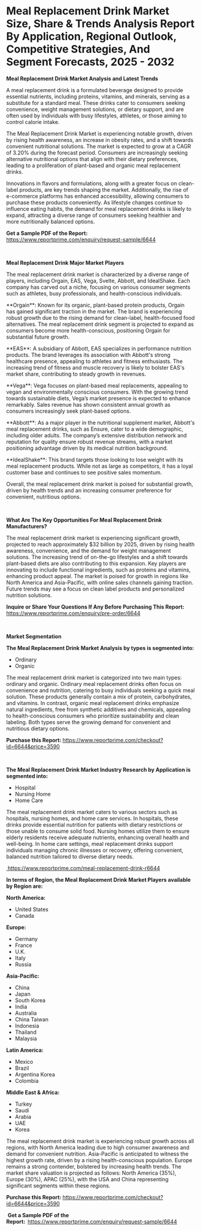 <p><h1>Meal Replacement Drink Market Size, Share & Trends Analysis Report By Application, Regional Outlook, Competitive Strategies, And Segment Forecasts, 2025 - 2032</h1></p><p><strong>Meal Replacement Drink Market Analysis and Latest Trends</strong></p>
<p><p>A meal replacement drink is a formulated beverage designed to provide essential nutrients, including proteins, vitamins, and minerals, serving as a substitute for a standard meal. These drinks cater to consumers seeking convenience, weight management solutions, or dietary support, and are often used by individuals with busy lifestyles, athletes, or those aiming to control calorie intake.</p><p>The Meal Replacement Drink Market is experiencing notable growth, driven by rising health awareness, an increase in obesity rates, and a shift towards convenient nutritional solutions. The market is expected to grow at a CAGR of 3.20% during the forecast period. Consumers are increasingly seeking alternative nutritional options that align with their dietary preferences, leading to a proliferation of plant-based and organic meal replacement drinks.</p><p>Innovations in flavors and formulations, along with a greater focus on clean-label products, are key trends shaping the market. Additionally, the rise of e-commerce platforms has enhanced accessibility, allowing consumers to purchase these products conveniently. As lifestyle changes continue to influence eating habits, the demand for meal replacement drinks is likely to expand, attracting a diverse range of consumers seeking healthier and more nutritionally balanced options.</p></p>
<p><strong>Get a Sample PDF of the Report:&nbsp;</strong> <a href="https://www.reportprime.com/enquiry/request-sample/6644?utm_campaign=4558&utm_medium=2&utm_source=Github&utm_content=ia&utm_term=16052025&utm_id=meal-replacement-drink">https://www.reportprime.com/enquiry/request-sample/6644</a></p>
<p>&nbsp;</p>
<p><strong>Meal Replacement Drink Major Market Players</strong></p>
<p><p>The meal replacement drink market is characterized by a diverse range of players, including Orgain, EAS, Vega, Svelte, Abbott, and IdealShake. Each company has carved out a niche, focusing on various consumer segments such as athletes, busy professionals, and health-conscious individuals.</p><p>**Orgain**: Known for its organic, plant-based protein products, Orgain has gained significant traction in the market. The brand is experiencing robust growth due to the rising demand for clean-label, health-focused food alternatives. The meal replacement drink segment is projected to expand as consumers become more health-conscious, positioning Orgain for substantial future growth.</p><p>**EAS**: A subsidiary of Abbott, EAS specializes in performance nutrition products. The brand leverages its association with Abbott's strong healthcare presence, appealing to athletes and fitness enthusiasts. The increasing trend of fitness and muscle recovery is likely to bolster EAS's market share, contributing to steady growth in revenues.</p><p>**Vega**: Vega focuses on plant-based meal replacements, appealing to vegan and environmentally conscious consumers. With the growing trend towards sustainable diets, Vega’s market presence is expected to enhance remarkably. Sales revenue has shown consistent annual growth as consumers increasingly seek plant-based options.</p><p>**Abbott**: As a major player in the nutritional supplement market, Abbott's meal replacement drinks, such as Ensure, cater to a wide demographic, including older adults. The company’s extensive distribution network and reputation for quality ensure robust revenue streams, with a market positioning advantage driven by its medical nutrition background.</p><p>**IdealShake**: This brand targets those looking to lose weight with its meal replacement products. While not as large as competitors, it has a loyal customer base and continues to see positive sales momentum.</p><p>Overall, the meal replacement drink market is poised for substantial growth, driven by health trends and an increasing consumer preference for convenient, nutritious options.</p></p>
<p>&nbsp;</p>
<p><strong>What Are The Key Opportunities For Meal Replacement Drink Manufacturers?</strong></p>
<p><p>The meal replacement drink market is experiencing significant growth, projected to reach approximately $32 billion by 2025, driven by rising health awareness, convenience, and the demand for weight management solutions. The increasing trend of on-the-go lifestyles and a shift towards plant-based diets are also contributing to this expansion. Key players are innovating to include functional ingredients, such as proteins and vitamins, enhancing product appeal. The market is poised for growth in regions like North America and Asia-Pacific, with online sales channels gaining traction. Future trends may see a focus on clean label products and personalized nutrition solutions.</p></p>
<p><strong>Inquire or Share Your Questions If Any Before Purchasing This Report:</strong> <a href="https://www.reportprime.com/enquiry/pre-order/6644?utm_campaign=4558&utm_medium=2&utm_source=Github&utm_content=ia&utm_term=16052025&utm_id=meal-replacement-drink">https://www.reportprime.com/enquiry/pre-order/6644</a></p>
<p>&nbsp;</p>
<p><strong>Market Segmentation</strong></p>
<p><strong>The Meal Replacement Drink Market Analysis by types is segmented into:</strong></p>
<p><ul><li>Ordinary</li><li>Organic</li></ul></p>
<p><p>The meal replacement drink market is categorized into two main types: ordinary and organic. Ordinary meal replacement drinks often focus on convenience and nutrition, catering to busy individuals seeking a quick meal solution. These products generally contain a mix of protein, carbohydrates, and vitamins. In contrast, organic meal replacement drinks emphasize natural ingredients, free from synthetic additives and chemicals, appealing to health-conscious consumers who prioritize sustainability and clean labeling. Both types serve the growing demand for convenient and nutritious dietary options.</p></p>
<p><strong>Purchase this Report:&nbsp;</strong><a href="https://www.reportprime.com/checkout?id=6644&price=3590&utm_campaign=4558&utm_medium=2&utm_source=Github&utm_content=ia&utm_term=16052025&utm_id=meal-replacement-drink">https://www.reportprime.com/checkout?id=6644&price=3590</a></p>
<p>&nbsp;</p>
<p><strong>The Meal Replacement Drink Market Industry Research by Application is segmented into:</strong></p>
<p><ul><li>Hospital</li><li>Nursing Home</li><li>Home Care</li></ul></p>
<p><p>The meal replacement drink market caters to various sectors such as hospitals, nursing homes, and home care services. In hospitals, these drinks provide essential nutrition for patients with dietary restrictions or those unable to consume solid food. Nursing homes utilize them to ensure elderly residents receive adequate nutrients, enhancing overall health and well-being. In home care settings, meal replacement drinks support individuals managing chronic illnesses or recovery, offering convenient, balanced nutrition tailored to diverse dietary needs.</p></p>
<p><a href="https://www.reportprime.com/meal-replacement-drink-r6644?utm_campaign=4558&utm_medium=2&utm_source=Github&utm_content=ia&utm_term=16052025&utm_id=meal-replacement-drink">&nbsp;https://www.reportprime.com/meal-replacement-drink-r6644</a></p>
<p><strong>In terms of Region, the Meal Replacement Drink Market Players available by Region are:</strong></p>
<p>
    <p> <strong> North America: </strong>
        <ul>
            <li>United States</li>
            <li>Canada</li>
        </ul>
        </p> 
    <p> <strong> Europe: </strong>
        <ul>
            <li>Germany</li>
            <li>France</li>
            <li>U.K.</li>
            <li>Italy</li>
            <li>Russia</li>
        </ul>
        </p> 
    <p> <strong> Asia-Pacific: </strong>
        <ul>
            <li>China</li>
            <li>Japan</li>
            <li>South Korea</li>
            <li>India</li>
            <li>Australia</li>
            <li>China Taiwan</li>
            <li>Indonesia</li>
            <li>Thailand</li>
            <li>Malaysia</li>
        </ul>
        </p> 
    <p> <strong> Latin America: </strong>
        <ul>
            <li>Mexico</li>
            <li>Brazil</li>
            <li>Argentina Korea</li>
            <li>Colombia</li>
        </ul>
        </p> 
    <p> <strong> Middle East & Africa: </strong>
        <ul>
            <li>Turkey</li>
            <li>Saudi</li>
            <li>Arabia</li>
            <li>UAE</li>
            <li>Korea</li>
        </ul>
    </p>
    </p>
<p><p>The meal replacement drink market is experiencing robust growth across all regions, with North America leading due to high consumer awareness and demand for convenient nutrition. Asia-Pacific is anticipated to witness the highest growth rate, driven by a rising health-conscious population. Europe remains a strong contender, bolstered by increasing health trends. The market share valuation is projected as follows: North America (35%), Europe (30%), APAC (25%), with the USA and China representing significant segments within these regions.</p></p>
<p><strong>Purchase this Report: </strong><a href="https://www.reportprime.com/checkout?id=6644&price=3590&utm_campaign=4558&utm_medium=2&utm_source=Github&utm_content=ia&utm_term=16052025&utm_id=meal-replacement-drink">https://www.reportprime.com/checkout?id=6644&price=3590</a></p>
<p>&nbsp;<strong>Get a Sample PDF of the Report:&nbsp;&nbsp;</strong><a href="https://www.reportprime.com/enquiry/request-sample/6644?utm_campaign=4558&utm_medium=2&utm_source=Github&utm_content=ia&utm_term=16052025&utm_id=meal-replacement-drink">https://www.reportprime.com/enquiry/request-sample/6644</a></p>
<p><strong></strong></p>
<p><p></p><p></p><p></p></p>